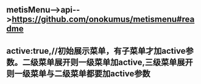 ## metisMenu-->api-->https://github.com/onokumus/metismenu#readme
## active:true,//初始展示菜单，有子菜单才加active参数。二级菜单展开则一级菜单加active,三级菜单展开则一级菜单与二级菜单都要加active参数